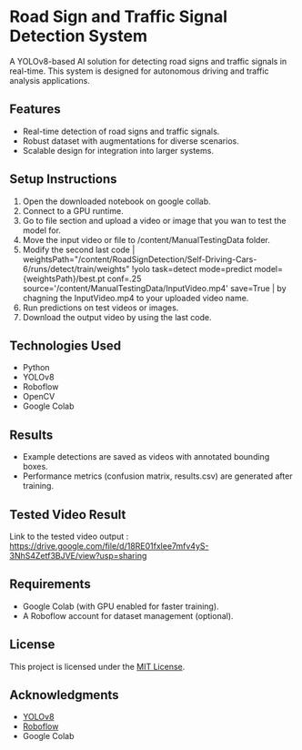 # Road Sign and Traffic Signal Detection System

A YOLOv8-based AI solution for detecting road signs and traffic signals in real-time. This system is designed for autonomous driving and traffic analysis applications.

## Features
- Real-time detection of road signs and traffic signals.
- Robust dataset with augmentations for diverse scenarios.
- Scalable design for integration into larger systems.

## Setup Instructions
1. Open the downloaded notebook on google collab.
2. Connect to a GPU runtime.
3. Go to file section and upload a video or image that you wan to test the model for.
4. Move the input video or file to /content/ManualTestingData folder.
5. Modify the second last code
   | weightsPath="/content/RoadSignDetection/Self-Driving-Cars-6/runs/detect/train/weights"
   !yolo task=detect mode=predict model={weightsPath}/best.pt conf=.25 source='/content/ManualTestingData/InputVideo.mp4' save=True |
   by chagning the InputVideo.mp4 to your uploaded video name.
7. Run predictions on test videos or images.
8. Download the output video by using the last code.

## Technologies Used
- Python
- YOLOv8
- Roboflow
- OpenCV
- Google Colab

## Results
- Example detections are saved as videos with annotated bounding boxes.
- Performance metrics (confusion matrix, results.csv) are generated after training.

## Tested Video Result 
Link to the tested video output : https://drive.google.com/file/d/18RE01fxlee7mfv4yS-3NhS4Zetf3BJVE/view?usp=sharing

## Requirements
- Google Colab (with GPU enabled for faster training).
- A Roboflow account for dataset management (optional).

## License
This project is licensed under the [MIT License](LICENSE).

## Acknowledgments
- [YOLOv8](https://ultralytics.com/yolov8)
- [Roboflow](https://roboflow.com/)
- Google Colab



